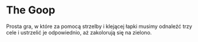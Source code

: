 # The Goop

Prosta gra, w które za pomocą strzelby i klejącej łapki musimy odnaleźć trzy cele i ustrzelić je odpowiednio, aż zakolorują się na zielono.
